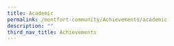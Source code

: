 ```yaml
---
title: Academic
permalink: /montfort-community/Achievements/academic
description: ""
third_nav_title: Achievements
---
```


